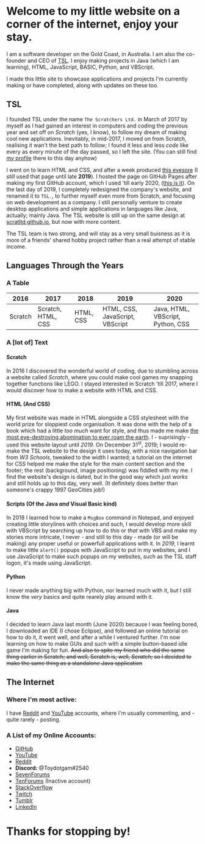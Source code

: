# Welcome to my little website on a corner of the internet, enjoy your stay.

I am a software developer on the Gold Coast, in Australia. I am also the co-founder and CEO of [TSL](https://scratltd.github.io/). I enjoy making projects in Java (which I am learning), HTML, JavaScript, BASIC, Python, and VBScript.

I made this little site to showcase applications and projects I'm currently making or have completed, along with updates on these too.



## TSL
I founded TSL under the name `The Scratchers Ltd.` in March of 2017 by myself as I had gained an interest in computers and coding the previous year and set off on _Scratch_ (yes, I know), to follow my dream of making cool new applications. Inevitably, in mid-2017, I moved on from Scratch, realising it wan't the best path to follow; I found it less and less _code_ like every as every minute of the day passed, so I left the site. (You can still find [my profile](https://scratch.mit.edu/users/Toydotgam/) there to this day anyhow)

I went on to learn HTML and CSS, and after a week produced [this eyesore](https://thescratchersltd.github.io/home.html) (I _still_ used that page until late **2019**). I hosted the page on GitHub Pages after making my first GitHub account, which I used 'till early 2020, ([this is it](https://github.com/Toydotgam/)). On the last day of 2019, I completely redesigned the company's website, and renamed it to `TSL.`, to further myself even more from Scratch, and focusing on web development as a company. I still personally venture to create desktop applications and simple applications in languages like Java, actually; mainly Java. The TSL website is still up on the same design at [scratltd.github.io](https://scratltd.github.io/), but now with more content.

The TSL team is two strong, and will stay as a very small buisness as it is more of a friends' shared hobby project rather than a real attempt of stable income.



## Languages Through the Years
### A Table
2016 | 2017 | 2018 | 2019 | 2020
---- | ---- | ---- | ---- | ----
Scratch | Scratch, HTML, CSS | HTML, CSS | HTML, CSS, JavaScript, VBScript | Java, HTML, VBScript, Python, CSS

### A \[lot of\] Text
#### Scratch
In 2016 I discovered the wonderful world of coding, due to stumbling across a website called _Scratch_, where you could make cool games my snapping together functions like LEGO. I stayed interested in Scratch 'till 2017, where I would discover how to make a website with HTML and CSS.

#### HTML (And CSS)
My first website was made in HTML alongside a CSS stylesheet with the world prize for sloppiest code organisation. It was done with the help of a book which had a little _too much_ want for style, and thus made me make [the most eye-destroying abomination to ever roam the earth](https://thescratchersltd.github.io/home.html). I - suprisingly - used this website layout until _2019_. On December 31<sup>st</sup>, 2019; I would re-make the TSL website to the design it uses today, with a nice navigation bar from _W3 Schools_, tweaked to the width I wanted; a tutorial on the internet for CSS helped me make the style for the main content section and the footer; the rest (background, image positioning) was fiddled with my me. I find the website's design is dated, but in the good way which just _works_ and still holds up to this day, very well. (It definitely does better than someone's crappy 1997 GeoCities job!)

#### Scripts (Of the Java _and_ Visual Basic kind)
In 2018 I learned how to make a `MsgBox` command in Notepad, and enjoyed creating little storylines with choices and such, I would develop more skill with VBScript by searching up how to do _this_ or _that_ with VBS and make my stories more intricate, I never - and still to this day - made (or will be making) any proper useful or powerfull applications with it.
In _2019_, I learnt to make little `alert()` popups with JavaScript to put in my websites, and I use JavaScript to make such popups on my websites, such as the TSL staff logon, it's made using JavaScript.

#### Python
I never made anything big with Python, nor learned much with it, but I still know the _very_ basics and quite rearely play around with it.

#### Java
I decided to learn Java last month (June 2020) because I was feeling bored, I downloaded an IDE (I chose Eclipse), and followed an online tutorial on how to do it, it went well, and after a while I ventured further. I'm now learning on how to make GUIs and such with a simple button-based idle game I'm making for fun. ~~And also to spite my friend who did the same thing earlier in Scratch; and well, Scratch is, well, _Scratch_; so I decided to make the same thing as a standalone Java spplication~~



## The Internet
### Where I'm most active:
I have [Reddit](https://reddit.com/user/Toydotgam/) and [YouTube](https://www.youtube.com/channel/UCgkC2xFIPZCLEadyYZCsbWw) accounts, where I'm usually commenting, and - quite rarely - posting.

### A List of my Online Accounts:
* [GitHub](https://github.com/Toydotgame)
* [YouTube](https://www.youtube.com/channel/UCgkC2xFIPZCLEadyYZCsbWw)
* [Reddit](https://reddit.com/user/Toydotgam)
* **Discord:** \@Toydotgam\#2540
* [SevenForums](https://www.sevenforums.com/members/toydotgam.html)
* [TenForums](https://www.tenforums.com/members/toydotgam.html) (Inactive account)
* [StackOverflow](https://stackoverflow.com/users/13470945/toydotgam)
* [Twitch](https://www.twitch.tv/toydotgam)
* [Tumblr](https://toydotgame.tumblr.com/)
* [LinkedIn](https://www.linkedin.com/in/matthew-jeffrey-66a9a9188/)



# Thanks for stopping by!

